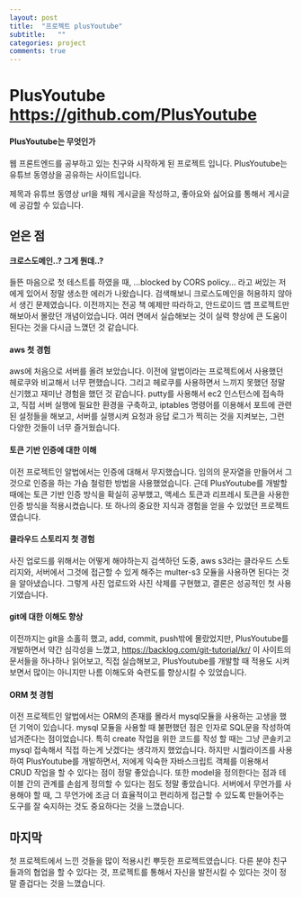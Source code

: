 ```yaml
---
layout: post
title:  "프로젝트 plusYoutube"
subtitle:   ""
categories: project
comments: true
---
```

# PlusYoutube https://github.com/PlusYoutube 

#### PlusYoutube는 무엇인가

 웹 프론트엔드를 공부하고 있는 친구와 시작하게 된 프로젝트 입니다. PlusYoutube는 유튜브 동영상을 공유하는 사이트입니다.

 제목과 유튜브 동영상 url을 채워 게시글을 작성하고, 좋아요와 싫어요를 통해서 게시글에 공감할 수 있습니다.

## 얻은 점

#### 크로스도메인..? 그게 뭔데..?

 들뜬 마음으로 첫 테스트를 하였을 때, ...blocked by CORS policy... 라고 써있는 저에게 있어서 정말 생소한 에러가 나왔습니다. 검색해보니 크로스도메인을 허용하지 않아서 생긴 문제였습니다. 이전까지는 전공 책 예제만 따라하고, 안드로이드 앱 프로젝트만 해보아서 몰랐던 개념이었습니다. 여러 면에서 실습해보는 것이 실력 향상에 큰 도움이 된다는 것을 다시금 느꼈던 것 같습니다.

#### aws 첫 경험

 aws에 처음으로 서버를 올려 보았습니다. 이전에 알법이라는 프로젝트에서 사용했던 헤로쿠와 비교해서 너무 편했습니다. 그리고 헤로쿠를 사용하면서 느끼지 못했던 정말 신기했고 재미난 경험을 했던 것 같습니다. putty를 사용해서 ec2 인스턴스에 접속하고, 직접 서버 실행에 필요한 환경을 구축하고, iptables 명령어를 이용해서 포트에 관련된 설정들을 해보고, 서버를 실행시켜 요청과 응답 로그가 찍히는 것을 지켜보는, 그런 다양한 것들이 너무 즐거웠습니다.

#### 토큰 기반 인증에 대한 이해

 이전 프로젝트인 알법에서는 인증에 대해서 무지했습니다. 임의의 문자열을 만들어서 그것으로 인증을 하는 가슴 철렁한 방법을 사용했었습니다. 근데 PlusYoutube를 개발할 때에는 토큰 기반 인증 방식을 확실히 공부했고, 액세스 토큰과 리프레시 토큰을 사용한 인증 방식을 적용시켰습니다. 또 하나의 중요한 지식과 경험을 얻을 수 있었던 프로젝트 였습니다.

#### 클라우드 스토리지 첫 경험

 사진 업로드를 위해서는 어떻게 해야하는지 검색하던 도중, aws s3라는 클라우드 스토리지와, 서버에서 그것에 접근할 수 있게 해주는 multer-s3 모듈을 사용하면 된다는 것을 알아냈습니다. 그렇게 사진 업로드와 사진 삭제를 구현했고, 결론은 성공적인 첫 사용기였습니다.

#### git에 대한 이해도 향상

 이전까지는 git을 소홀히 했고, add, commit, push밖에 몰랐었지만, PlusYoutube를 개발하면서 약간 심각성을 느꼈고,  https://backlog.com/git-tutorial/kr/ 이 사이트의 문서들을 하나하나 읽어보고, 직접 실습해보고, PlusYoutube를 개발할 때 적용도 시켜보면서 많이는 아니지만 나름 이해도와 숙련도를 향상시킬 수 있었습니다.

#### ORM 첫 경험

 이전 프로젝트인 알법에서는 ORM의 존재를 몰라서 mysql모듈을 사용하는 고생을 했던 기억이 있습니다. mysql 모듈을 사용할 때 불편했던 점은 인자로 SQL문을 작성하여 넘겨준다는 점이었습니다. 특히 create 작업을 위한 코드를 작성 할 때는 그냥 콘솔키고 mysql 접속해서 직접 하는게 낫겠다는 생각까지 했었습니다. 하지만 시퀄라이즈를 사용하여 PlusYoutube를 개발하면서, 저에게 익숙한 자바스크립트 객체를 이용해서 CRUD 작업을 할 수 있다는 점이 정말 좋았습니다. 또한 model을 정의한다는 점과 테이블 간의 관계를 손쉽게 정의할 수 있다는 점도 정말 좋았습니다. 서버에서 무언가를 사용해야 할 때, 그 무언가에 조금 더 효율적이고 편리하게 접근할 수 있도록 만들어주는 도구를 잘 숙지하는 것도 중요하다는 것을 느꼈습니다.

## 마지막

첫 프로젝트에서 느낀 것들을 많이 적용시킨 뿌듯한 프로젝트였습니다. 다른 분야 친구들과의 협업을 할 수 있다는 것, 프로젝트를 통해서 자신을 발전시킬 수 있다는 것이 정말 즐겁다는 것을 느꼈습니다.